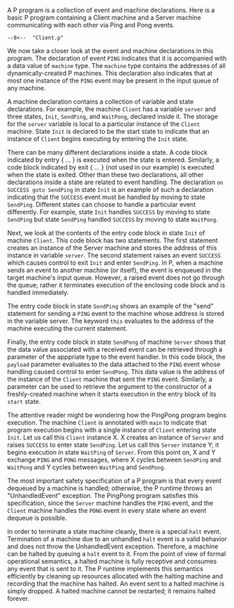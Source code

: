 A P program is a collection of event and machine declarations.
Here is a basic P program containing a Client machine and a Server machine
communicating with each other via Ping and Pong events.

```
--8<--​  "Client.p" 
```

We now take a closer look at the event and machine declarations in this program.
The declaration of event `PING` indicates that it is accompanied with
a data value of `machine` type.
The `machine` type contains the addresses of all dynamically-created
P machines.
This declaration also indicates that at most one instance of the `PING`
event may be present in the input queue of any machine.

A machine declaration contains a collection of variable and state
declarations.
For example, the machine `Client` has a variable `server` and three
states, `Init`, `SendPing`, and `WaitPong`, declared inside it.
The storage for the `server` variable is local to a particular instance
of the `Client` machine.
State `Init` is declared to be the start state to indicate that
an instance of `Client` begins executing by entering the `Init` state.

There can be many different declarations inside a state.
A code block indicated by entry { ... } is executed when
the state is entered.
Similarly, a code block indicated by exit { ... }
(not used in our example) is executed when the state is exited.
Other than these two declarations, all other declarations inside a
state are related to event handling.
The declaration `on SUCCESS goto SendPing` in state `Init` is an
example of such a declaration indicating that the `SUCCESS` event
must be handled by moving to state `SendPing`.
Different states can choose to handle a particular event
differently.
For example, state `Init` handles `SUCCESS` by moving to state `SendPing`
but state `SendPing` handled `SUCCESS` by moving to state `WaitPong`.

Next, we look at the contents of the entry code block in state `Init`
of machine `Client`.
This code block has two statements.
The first statement creates an
instance of the Server machine and stores the address of this
instance in variable `server`.
The second statement raises an event `SUCCESS`
which causes control to exit `Init` and enter `SendPing`.
In P, when a machine sends an event to another machine (or itself),
the event is enqueued in the target machine's input queue.
However, a raised event does not go through the queue;
rather it terminates execution of the enclosing code block and is
handled immediately.

The entry code block in state `SendPing` shows an example of the "send"
statement for sending a `PING` event to the machine whose address
is stored in the variable server.
The keyword `this` evaluates to the address of the machine
executing the current statement.

Finally, the entry code block in state `SendPong` of machine `Server`
shows that the data value associated with a received event can be
retrieved through a parameter of the apppriate type to the event handler.
In this code block, the `payload` parameter evaluates to the data attached to the
`PING` event whose handling caused control to enter `SendPong`.
This data value is the address of the instance of the `Client` machine
that sent the `PING` event.
Similarly, a parameter can be used to retrieve the argument
to the constructor of a freshly-created machine when it starts execution
in the entry block of its `start` state.

The attentive reader might be wondering how the PingPong program
begins execution.
The machine `Client` is annotated with `main` to indicate that program
execution begins with a single instance of `Client` entering state `Init`.
Let us call this `Client` instance X.
X creates an instance of `Server` and raises `SUCCESS` to enter state
`SendPing`.
Let us call this `Server` instance Y; it begins execution in state `WaitPing`
of `Server`.
From this point on, X and Y exchange `PING` and `PONG` messages, where X
cycles between `SendPing` and `WaitPong` and Y cycles between `WaitPing` and
`SendPong`.

The most important safety specification of a P program is that every event
dequeued by a machine is handled; otherwise, the P runtime throws an "UnhandledEvent" exception.
The PingPong program satisfies this specification, since the `Server`
machine handles the `PING` event, and the `Client` machine handles
the `PONG` event in every state where an event dequeue is possible.

In order to terminate a state machine cleanly, there is a special `halt` event.
Termination of a machine due to an unhandled `halt` event is a valid behavior
and does not throw the UnhandledEvent exception.
Therefore, a machine can be halted by queuing a `halt` event to it.
From the point of view of formal operational semantics,
a halted machine is fully receptive and consumes any event that is sent to it.
The P runtime implements this semantics efficiently by cleaning up resources
allocated with the halting machine and recording that the machine has halted.
An event sent to a halted machine is simply dropped.
A halted machine cannot be restarted; it remains halted forever. 